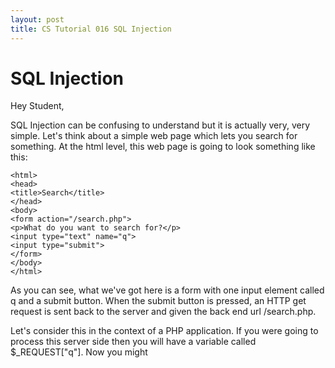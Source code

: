 ```yaml
---
layout: post
title: CS Tutorial 016 SQL Injection
---
```

# SQL Injection

Hey Student, 

SQL Injection can be confusing to understand but it is actually very, very simple.  Let's think about a simple web page which lets you search for something.  At the html level, this web page is going to look something like this:

    <html>
    <head>
    <title>Search</title>
    </head>
    <body>
    <form action="/search.php">
    <p>What do you want to search for?</p>
    <input type="text" name="q">
    <input type="submit">
    </form>
    </body>
    </html>
    
As you can see, what we've got here is a form with one input element called q and a submit button.  When the submit button is pressed, an HTTP get request is sent back to the server and given the back end url /search.php.

Let's consider this in the context of a PHP application.  If you were going to process this server side then you will have a variable called $_REQUEST["q"].  Now you might 